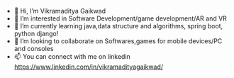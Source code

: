 - 👋 Hi, I’m Vikramaditya Gaikwad
- 👀 I’m interested in Software Development/game development/AR and VR 
- 🌱 I’m currently learning java,data structure and algorithms, spring boot, python django!
- 💞️ I’m looking to collaborate on Softwares,games for mobile devices/PC and consoles
- 📫 You can connect with me on linkedin https://www.linkedin.com/in/vikramadityagaikwad/

<!---
Vikramad98/Vikramad98 is a ✨ special ✨ repository because its `README.md` (this file) appears on your GitHub profile.
You can click the Preview link to take a look at your changes.
--->
